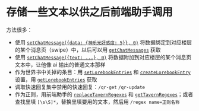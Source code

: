 # 存储一些文本以供之后前端助手调用

方法很多：
- 使用 [`setChatMessage({data: {神乐光好感度: 5}}, 0)`](../功能详情/楼层消息#setchatmessage) 将数据绑定到对应楼层的某个消息页（swipe）中，以后可以用 [`getChatMessages`](../功能详情/楼层消息#getchatmessages) 获取
- 使用 [`setChatMessage({text: ...}, 0)`](../功能详情/楼层消息#setchatmessage) 将数据附加到对应楼层的某个消息页文本中，让他像 ai 输出的普通文本那样
- 作为世界书中关掉的条目：用 [`setLorebookEntries`](../功能详情/世界书/修改世界书#setlorebookentries) 和 [`createLorebookEntry`](../功能详情/世界书/创建世界书#createlorebookentry) 设置，用 [`getLorebookEntries`](../功能详情/世界书/获取世界书#getlorebookentries) 获取
- 调取快速回复集中禁用的快速回复：`/qr-get` `/qr-update`
- 作为正则，用前端助手的 [`replaceTavernRegexes`](../功能详情/酒馆正则#replacetavernregexes) 和 [`getTavernRegexes`](../功能详情/酒馆正则#gettavernregexes)；或者查找里填 `[\s\S]*`，替换里填要用的文本，然后用 `/regex name=正则名称`

